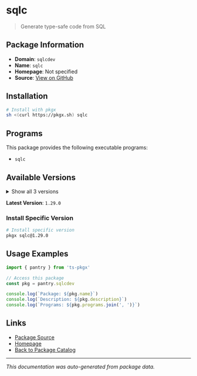 # sqlc

> Generate type-safe code from SQL

## Package Information

- **Domain**: `sqlcdev`
- **Name**: `sqlc`
- **Homepage**: Not specified
- **Source**: [View on GitHub](https://github.com/pkgxdev/pantry/tree/main/projects/sqlc.dev/package.yml)

## Installation

```bash
# Install with pkgx
sh <(curl https://pkgx.sh) sqlc
```

## Programs

This package provides the following executable programs:

- `sqlc`

## Available Versions

<details>
<summary>Show all 3 versions</summary>

- `1.29.0`, `1.28.0`, `1.27.0`

</details>

**Latest Version**: `1.29.0`

### Install Specific Version

```bash
# Install specific version
pkgx sqlc@1.29.0
```

## Usage Examples

```typescript
import { pantry } from 'ts-pkgx'

// Access this package
const pkg = pantry.sqlcdev

console.log(`Package: ${pkg.name}`)
console.log(`Description: ${pkg.description}`)
console.log(`Programs: ${pkg.programs.join(', ')}`)
```

## Links

- [Package Source](https://github.com/pkgxdev/pantry/tree/main/projects/sqlc.dev/package.yml)
- [Homepage](#)
- [Back to Package Catalog](../package-catalog.md)

---

*This documentation was auto-generated from package data.*
